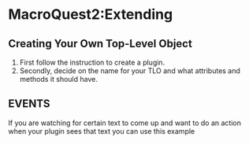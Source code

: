 # MacroQuest2:Extending

## Creating Your Own Top-Level Object

1. First follow the instruction to create a plugin.
2. Secondly, decide on the name for your TLO and what attributes and methods it should have.

## EVENTS

If you are watching for certain text to come up and want to do an action when your plugin sees that text you can use this example

